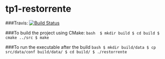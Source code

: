 # tp1-restorrente
 
###Travis:
[![Build Status](https://travis-ci.org/eze210/tp1-restorrente.svg?branch=master)](https://travis-ci.org/eze210/tp1-restorrente) 

###To build the project using CMake:
	```bash 
		$ mkdir build
		$ cd build
		$ cmake ../src
		$ make
	```

###To run the executable after the build
    ```bash
        $ mkdir build/data
        $ cp src/data/conf build/data/
        $ cd build/
        $ ./restorrente
    ```

